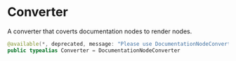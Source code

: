 # Converter

A converter that coverts documentation nodes to render nodes.

``` swift
@available(*, deprecated, message: "Please use DocumentationNodeConverter instead.")
public typealias Converter = DocumentationNodeConverter
```
